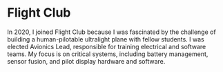 # Flight Club

In 2020, I joined Flight Club because I was fascinated by the challenge of building a human-pilotable ultralight plane with fellow students. I was elected Avionics Lead, responsible for training electrical and software teams. My focus is on critical systems, including battery management, sensor fusion, and pilot display hardware and software.